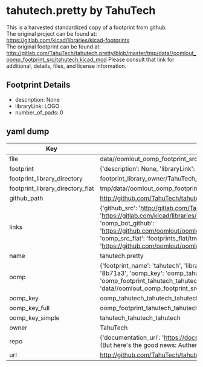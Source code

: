 # tahutech.pretty by TahuTech  
This is a harvested standardized copy of a footprint from github.  
The original project can be found at:  
https://gitlab.com/kicad/libraries/kicad-footprints  
The original footprint can be found at:
http://gitlab.com/TahuTech/tahutech.pretty/blob/master/tmp/data//oomlout_oomp_footprint_src/tahutech.kicad_mod
Please consult that link for additional, details, files, and license information.  
## Footprint Details
* description: None  
* libraryLink: LOGO  
* number_of_pads: 0  
## yaml dump  
| Key | Value |  
| --- | --- |  
| file | data//oomlout_oomp_footprint_src/tahutech.pretty/tahutech.kicad_mod |  
| footprint | {'description': None, 'libraryLink': 'LOGO', 'number_of_pads': 0} |  
| footprint_library_directory | footprint_library_owner/TahuTech_tahutech.pretty |  
| footprint_library_directory_flat | tmp/data//oomlout_oomp_footprint_src/footprints_flat/tahutech_tahutech_tahutech/working |  
| github_path | http://github.com/TahuTech/tahutech.pretty/blob/master/tmp/data//oomlout_oomp_footprint_src/tahutech.kicad_mod |  
| links | {'github_src': 'http://gitlab.com/TahuTech/tahutech.pretty/blob/master/tmp/data//oomlout_oomp_footprint_src/tahutech.kicad_mod', 'github_src_repo': 'https://gitlab.com/kicad/libraries/kicad-footprints', 'oomp_bot': 'tmp/data//oomlout_oomp_footprint_src/footprints/tahutech_tahutech_tahutech/working', 'oomp_bot_github': 'https://github.com/oomlout/oomlout_oomp_footprint_bot/tree/main/tmp/data//oomlout_oomp_footprint_src/footprints/tahutech_tahutech_tahutech/working', 'oomp_src_flat': 'footprints_flat/tmp/data//oomlout_oomp_footprint_src/footprints_flat/tahutech_tahutech_tahutech/working', 'oomp_src_flat_github': 'https://github.com/oomlout/oomlout_oomp_footprint_src/tree/main/tmp/data//oomlout_oomp_footprint_src/footprints_flat/tahutech_tahutech_tahutech/working'} |  
| name | tahutech.pretty |  
| oomp | {'footprint_name': 'tahutech', 'library_name': 'tahutech', 'md5': '8b71a303f92d4edfb49b1ab621d61b63', 'md5_10': '8b71a303f9', 'md5_5': '8b71a', 'md5_6': '8b71a3', 'oomp_key': 'oomp_tahutech_tahutech_tahutech', 'oomp_key_extra': 'oomp_footprint_tahutech_tahutech_tahutech', 'oomp_key_full': 'oomp_footprint_tahutech_tahutech_tahutech_8b71a3', 'oomp_key_simple': 'tahutech_tahutech_tahutech', 'original_filename': 'data//oomlout_oomp_footprint_src/tahutech.pretty/tahutech.kicad_mod', 'owner_name': 'tahutech'} |  
| oomp_key | oomp_tahutech_tahutech_tahutech |  
| oomp_key_full | oomp_footprint_tahutech_tahutech_tahutech |  
| oomp_key_simple | tahutech_tahutech_tahutech |  
| owner | TahuTech |  
| repo | {'documentation_url': 'https://docs.github.com/rest/overview/resources-in-the-rest-api#rate-limiting', 'message': "API rate limit exceeded for 84.66.142.224. (But here's the good news: Authenticated requests get a higher rate limit. Check out the documentation for more details.)"} |  
| url | http://github.com/TahuTech/tahutech.pretty |  


